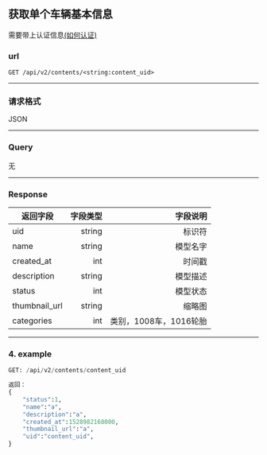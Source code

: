 ## 获取单个车辆基本信息
需要带上认证信息[(如何认证)](https://gitlab.com/gizmotech/Doc/wikis/signature)

### url
`GET /api/v2/contents/<string:content_uid>`

----

### 请求格式
JSON

----

### Query
无

----

### Response
返回字段        | 字段类型 |字段说明 | 
--------------|-----:| ----:|
uid   |string |标识符 |
name   | string |模型名字 |
created_at   | int |时间戳 |
description   | string |模型描述 |
status   | int |模型状态 |
thumbnail_url   | string |缩略图 |
categories   | int |类别，1008车，1016轮胎 |

-----

### 4. example
```python
GET: /api/v2/contents/content_uid

返回：
{
    "status":1,
    "name":"a",
    "description":"a",
    "created_at":1528982168000,
    "thumbnail_url":"a",
    "uid":"content_uid",
}

```

